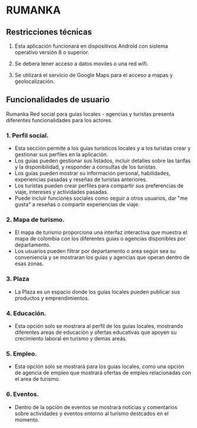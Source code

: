 # RUMANKA

## Restricciones técnicas

1. Esta aplicación funcionará en dispositivos Android con sistema operativo versión 8 o superior.
   
2. Se debera tener acceso a datos moviles o una red wifi.

3. Se utilizará el servicio de Google Maps para el acceso a mapas y geolocalización.

## Funcionalidades de usuario

Rumanka Red social para guias locales - agencias y turistas presenta diferentes funcionalidades para los actores. 

### 1. Perfil social.
- Esta sección permite a los guías turísticos locales y a los turistas crear y gestionar sus perfiles en la aplicación.
- Los guías pueden gestionar sus listados, incluir detalles sobre las tarifas y la disponibilidad, y responder a consultas de los turistas.
- Los guías pueden mostrar su información personal, habilidades, experiencias pasadas y reseñas de turistas anteriores.
- Los turistas pueden crear perfiles para compartir sus preferencias de viaje, intereses y actividades pasadas.
- Puede incluir funciones sociales como seguir a otros usuarios, dar "me gusta" a reseñas o compartir experiencias de viaje.

### 2. Mapa de turismo.
- El mapa de turismo proporciona una interfaz interactiva que muestra el mapa de colombia con los diferentes guias o agencias disponibles por departamento.
- Los usuarios pueden filtrar por departamento o area según sea su conveniencia y se mostraran los guias y agencias que operan dentro de esas zonas. 

### 3. Plaza

- La Plaza es un espacio donde los guías locales pueden publicar sus productos y emprendimientos.

### 4. Educación. 

- Esta opción solo se mostrara al perfil de los guias locales, mostrando diferentes areas de educación y ofertas educativas que apoyen su crecimiento laboral en turismo y demas areás. 

### 5. Empleo.

- Esta opción solo se mostrará para los guias locales, como una opción de agencia de empleo que mostrará ofertas de empleo relacionadas con el area de turismo. 

### 6. Eventos.

- Dentro de la opción de eventos se mostrará noticias y comentarios sobre actividades y eventos entorno al turismo destcados en el momento. 

